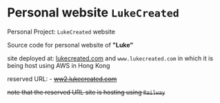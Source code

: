 # Personal website `LukeCreated`

Personal Project: `LukeCreated` website

Source code for personal website of **"Luke"**

site deployed at: [lukecreated.com](https://lukecreated.com) and `www.lukecreated.com` in which it is being host using AWS in Hong Kong

reserved URL: -
~~[ww2.lukecreated.com](https://ww2.lukecreated.com)~~

~~note that the reserved URL site is hosting using `Railway`~~
